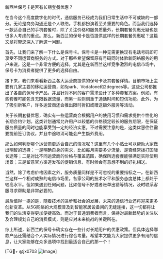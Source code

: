新西兰保号卡是否有长期套餐优惠？

在当今这个高度数字化的时代，通信服务已经成为我们日常生活中不可或缺的一部分。无论是商务沟通还是个人联络，手机都扮演着至关重要的角色。而当我们选择一款适合自己的手机套餐时，除了关注价格和服务质量外，长期套餐优惠无疑也是很多人考虑的重点。那么，新西兰的保号卡是否提供这样的长期套餐优惠呢？这篇文章将带您深入了解这一问题。

首先，让我们来了解一下什么是保号卡。保号卡是一种无需更换现有电话号码即可享受不同运营商服务的方式。对于那些希望保留原有号码同时体验新网络服务的用户来说，这是一个非常方便的选择。尤其是在新西兰这样竞争激烈的电信市场中，保号卡为消费者提供了更多的选择自由。

接下来，我们来看看新西兰各大运营商提供的保号卡及其套餐详情。目前市场上主要有几家主要的移动运营商，如Spark、Vodafone和2degrees等。这些公司都推出了各自的保号卡产品，并且针对不同的客户需求设计了多种套餐方案。例如，有些套餐可能包含无限数据流量，而另一些则侧重于通话时间和短信功能。此外，为了吸引新客户，许多运营商还会推出限时折扣或赠送额外服务等活动。

关于长期套餐优惠，确实有一些运营商会根据用户的使用习惯和需求提供个性化的长期合约计划。这类计划通常允许用户以较低的价格锁定较长的服务期限，在保证服务质量的同时也能享受到一定的经济实惠。不过需要注意的是，这类优惠往往需要提前签订协议，并且中途取消可能会产生额外费用。

那么如何判断哪个运营商更适合自己的情况呢？这里有几个小贴士可以帮助大家做出明智的选择：一是明确自身的需求，比如每月需要多少流量、是否经常拨打国际长途等；二是对比不同运营商的价格与覆盖范围，确保所选套餐能够满足实际使用场景；三是留意官方渠道发布的促销信息，有时候会有意想不到的好礼相送。

当然，除了考虑价格因素之外，服务质量同样是不可忽视的重要指标之一。在新西兰这样一个相对成熟的电信市场里，各家公司的技术水平和服务态度总体上都处于较高水平。但如果遇到任何问题，比如信号不好或者账单出错等情况，及时联系客服寻求帮助是非常必要的。

最后值得一提的是，随着技术的进步和社会的发展，未来的通信行业还将迎来更多创新变革。从5G网络的大规模普及到智能家居设备间的无缝连接，这一切都将让我们的生活变得更加便捷高效。而对于普通消费者而言，保持对最新趋势的关注以及合理规划自己的消费模式，则是应对未来挑战的关键所在。

综上所述，新西兰的保号卡确实存在一些针对长期用户的优惠政策。但具体选择哪款产品还需结合个人实际情况进行综合考量。希望本文能为大家提供更多有用的信息，让大家能够在众多选项中找到最适合自己的那一个！

[TG💪+ @jx0703 ![Image](https://github.com/user-attachments/assets/dbca1d08-cadb-493c-b0ec-ad6f7a83f270)]